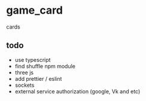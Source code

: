 # game_card
cards

## todo
- use typescript
- find shuffle npm module
- three js
- add prettier / eslint
- sockets
- external service authorization (google, Vk and etc) 
